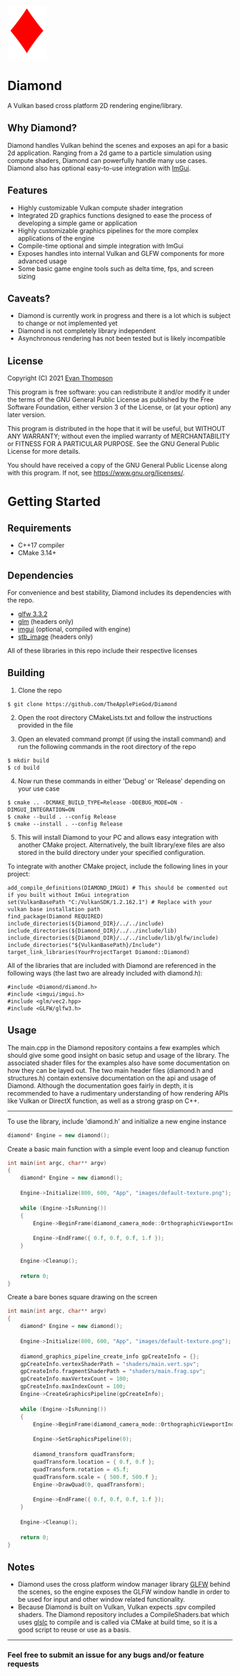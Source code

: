 ![Logo](logo.png)

# Diamond

A Vulkan based cross platform 2D rendering engine/library.

## Why Diamond?

Diamond handles Vulkan behind the scenes and exposes an api for a basic 2d application. Ranging from a 2d game to a particle simulation using compute shaders, Diamond can powerfully handle many use cases. Diamond also has optional easy-to-use integration with [ImGui](https://github.com/ocornut/imgui).

## Features
- Highly customizable Vulkan compute shader integration
- Integrated 2D graphics functions designed to ease the process of developing a simple game or application
- Highly customizable graphics pipelines for the more complex applications of the engine
- Compile-time optional and simple integration with ImGui 
- Exposes handles into internal Vulkan and GLFW components for more advanced usage
- Some basic game engine tools such as delta time, fps, and screen sizing 

## Caveats?

- Diamond is currently work in progress and there is a lot which is subject to change or not implemented yet
- Diamond is not completely library independent
- Asynchronous rendering has not been tested but is likely incompatible 

## License
Copyright (C) 2021 [Evan Thompson](https://evanthompson.site/)

This program is free software: you can redistribute it and/or modify
it under the terms of the GNU General Public License as published by
the Free Software Foundation, either version 3 of the License, or
(at your option) any later version.

This program is distributed in the hope that it will be useful,
but WITHOUT ANY WARRANTY; without even the implied warranty of
MERCHANTABILITY or FITNESS FOR A PARTICULAR PURPOSE.  See the
GNU General Public License for more details.

You should have received a copy of the GNU General Public License
along with this program.  If not, see <https://www.gnu.org/licenses/>.

# Getting Started

## Requirements
- C++17 compiler
- CMake 3.14+

## Dependencies
For convenience and best stability, Diamond includes its dependencies with the repo.

- [glfw 3.3.2](https://www.glfw.org/)
- [glm](https://github.com/g-truc/glm) (headers only)
- [imgui](https://github.com/ocornut/imgui) (optional, compiled with engine)
- [stb_image](https://github.com/nothings/stb) (headers only)

All of these libraries in this repo include their respective licenses

## Building
1. Clone the repo
```
$ git clone https://github.com/TheApplePieGod/Diamond
```

2. Open the root directory CMakeLists.txt and follow the instructions provided in the file

3. Open an elevated command prompt (if using the install command) and run the following commands in the root directory of the repo

```
$ mkdir build
$ cd build
```

4. Now run these commands in either 'Debug' or 'Release' depending on your use case

```
$ cmake .. -DCMAKE_BUILD_TYPE=Release -DDEBUG_MODE=ON -DIMGUI_INTEGRATION=ON
$ cmake --build . --config Release
$ cmake --install . --config Release
```

5. This will install Diamond to your PC and allows easy integration with another CMake project. Alternatively, the built library/exe files are also stored in the build directory under your specified configuration.

To integrate with another CMake project, include the following lines in your project:
```
add_compile_definitions(DIAMOND_IMGUI) # This should be commented out if you built without ImGui integration
set(VulkanBasePath "C:/VulkanSDK/1.2.162.1") # Replace with your vulkan base installation path
find_package(Diamond REQUIRED)
include_directories(${Diamond_DIR}/../../include)
include_directories(${Diamond_DIR}/../../include/lib)
include_directories(${Diamond_DIR}/../../include/lib/glfw/include)
include_directories("${VulkanBasePath}/Include")
target_link_libraries(YourProjectTarget Diamond::Diamond)
```

All of the libraries that are included with Diamond are referenced in the following ways (the last two are already included with diamond.h):
```
#include <Diamond/diamond.h>
#include <imgui/imgui.h>
#include <glm/vec2.hpp>
#include <GLFW/glfw3.h>
```

## Usage

The main.cpp in the Diamond repository contains a few examples which should give some good insight on basic setup and usage of the library. The associated shader files for the examples also have some documentation on how they can be layed out. The two main header files (diamond.h and structures.h) contain extensive documentation on the api and usage of Diamond. Although the documentation goes fairly in depth, it is recommended to have a rudimentary understanding of how rendering APIs like Vulkan or DirectX function, as well as a strong grasp on C++.

---

To use the library, include 'diamond.h' and initialize a new engine instance

```cpp
diamond* Engine = new diamond();
```

Create a basic main function with a simple event loop and cleanup function
```cpp
int main(int argc, char** argv)
{
    diamond* Engine = new diamond();
    
    Engine->Initialize(800, 600, "App", "images/default-texture.png");

    while (Engine->IsRunning())
    {
        Engine->BeginFrame(diamond_camera_mode::OrthographicViewportIndependent, glm::vec2(500.f, 500.f), Engine->GenerateViewMatrix(glm::vec2(0.f, 0.f)));

        Engine->EndFrame({ 0.f, 0.f, 0.f, 1.f });
    }

    Engine->Cleanup();

    return 0;
}
```

Create a bare bones square drawing on the screen
```cpp
int main(int argc, char** argv)
{
    diamond* Engine = new diamond();
    
    Engine->Initialize(800, 600, "App", "images/default-texture.png");

    diamond_graphics_pipeline_create_info gpCreateInfo = {};
    gpCreateInfo.vertexShaderPath = "shaders/main.vert.spv";
    gpCreateInfo.fragmentShaderPath = "shaders/main.frag.spv";
    gpCreateInfo.maxVertexCount = 100;
    gpCreateInfo.maxIndexCount = 100;
    Engine->CreateGraphicsPipeline(gpCreateInfo);

    while (Engine->IsRunning())
    {
        Engine->BeginFrame(diamond_camera_mode::OrthographicViewportIndependent, glm::vec2(500.f, 500.f), Engine->GenerateViewMatrix(glm::vec2(0.f, 0.f)));

        Engine->SetGraphicsPipeline(0);

        diamond_transform quadTransform;
        quadTransform.location = { 0.f, 0.f };
        quadTransform.rotation = 45.f;
        quadTransform.scale = { 500.f, 500.f };
        Engine->DrawQuad(0, quadTransform);

        Engine->EndFrame({ 0.f, 0.f, 0.f, 1.f });
    }

    Engine->Cleanup();

    return 0;
}
```

## Notes

- Diamond uses the cross platform window manager library [GLFW](https://www.glfw.org/) behind the scenes, so the engine exposes the GLFW window handle in order to be used for input and other window related functionality.
- Because Diamond is built on Vulkan, Vulkan expects .spv compiled shaders. The Diamond repository includes a CompileShaders.bat which uses [glslc](https://github.com/google/shaderc/tree/main/glslc) to compile and is called via CMake at build time, so it is a good script to reuse or use as a basis.

---

### Feel free to submit an issue for any bugs and/or feature requests